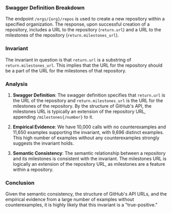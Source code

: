### Swagger Definition Breakdown
The endpoint `/orgs/{org}/repos` is used to create a new repository within a specified organization. The response, upon successful creation of a repository, includes a URL to the repository (`return.url`) and a URL to the milestones of the repository (`return.milestones_url`).

### Invariant
The invariant in question is that `return.url` is a substring of `return.milestones_url`. This implies that the URL for the repository should be a part of the URL for the milestones of that repository.

### Analysis
1. **Swagger Definition**: The swagger definition specifies that `return.url` is the URL of the repository and `return.milestones_url` is the URL for the milestones of the repository. By the structure of GitHub's API, the milestones URL is typically an extension of the repository URL, appending `/milestones{/number}` to it.

2. **Empirical Evidence**: We have 10,000 calls with no counterexamples and 11,650 examples supporting the invariant, with 9,696 distinct examples. This high number of examples without any counterexamples strongly suggests the invariant holds.

3. **Semantic Consistency**: The semantic relationship between a repository and its milestones is consistent with the invariant. The milestones URL is logically an extension of the repository URL, as milestones are a feature within a repository.

### Conclusion
Given the semantic consistency, the structure of GitHub's API URLs, and the empirical evidence from a large number of examples without counterexamples, it is highly likely that this invariant is a "true-positive."

